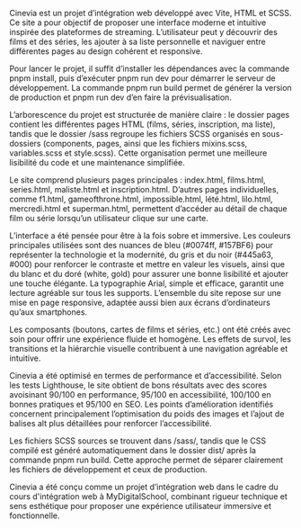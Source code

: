 Cinevia est un projet d’intégration web développé avec Vite, HTML et SCSS. Ce site a pour objectif de proposer une interface moderne 
et intuitive inspirée des plateformes de streaming. L’utilisateur peut y découvrir des films et des séries, les ajouter à sa liste personnelle 
et naviguer entre différentes pages au design cohérent et responsive.

Pour lancer le projet, il suffit d’installer les dépendances avec la commande pnpm install, puis d’exécuter pnpm run dev pour démarrer le serveur 
de développement. La commande pnpm run build permet de générer la version de production et pnpm run dev d’en faire la prévisualisation.

L’arborescence du projet est structurée de manière claire : le dossier pages contient les différentes pages HTML (films, séries, inscription, ma liste), 
tandis que le dossier /sass regroupe les fichiers SCSS organisés en sous-dossiers (components, pages, ainsi que les fichiers mixins.scss, variables.scss et style.scss). 
Cette organisation permet une meilleure lisibilité du code et une maintenance simplifiée.

Le site comprend plusieurs pages principales : index.html, films.html, series.html, maliste.html et inscription.html. D’autres pages individuelles, 
comme f1.html, gameofthrone.html, impossible.html, lété.html, lilo.html, mercredi.html et superman.html, permettent d’accéder au détail de chaque film ou série 
lorsqu’un utilisateur clique sur une carte.

L’interface a été pensée pour être à la fois sobre et immersive. Les couleurs principales utilisées sont des nuances de bleu (#0074ff, #157BF6) pour
représenter la technologie et la modernité, du gris et du noir (#445a63, #000) pour renforcer le contraste et mettre en valeur les visuels, ainsi que 
du blanc et du doré (white, gold) pour assurer une bonne lisibilité et ajouter une touche élégante. La typographie Arial, 
simple et efficace, garantit une lecture agréable sur tous les supports. L’ensemble du site repose sur une mise en page responsive, adaptée aussi bien 
aux écrans d’ordinateurs qu’aux smartphones.

Les composants (boutons, cartes de films et séries, etc.) ont été créés avec soin pour offrir une expérience fluide et homogène. Les effets de survol, 
les transitions et la hiérarchie visuelle contribuent à une navigation agréable et intuitive.

Cinevia a été optimisé en termes de performance et d’accessibilité. Selon les tests Lighthouse, le site obtient de bons résultats avec des scores avoisinant 
90/100 en performance, 95/100 en accessibilité, 100/100 en bonnes pratiques et 95/100 en SEO. Les points d’amélioration identifiés concernent principalement 
l’optimisation du poids des images et l’ajout de balises alt plus détaillées pour renforcer l’accessibilité.

Les fichiers SCSS sources se trouvent dans /sass/, tandis que le CSS compilé est généré automatiquement dans le dossier dist/ après la commande pnpm run build. 
Cette approche permet de séparer clairement les fichiers de développement et ceux de production.

Cinevia a été conçu comme un projet d’intégration web dans le cadre du cours d'intégration web à MyDigitalSchool, combinant rigueur technique et 
sens esthétique pour proposer une expérience utilisateur immersive et fonctionnelle.
